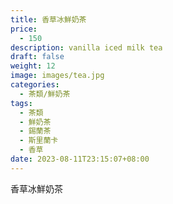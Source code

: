 ```yaml
---
title: 香草冰鮮奶茶
price:
  - 150
description: vanilla iced milk tea
draft: false
weight: 12
image: images/tea.jpg
categories:
  - 茶類/鮮奶茶
tags:
  - 茶類
  - 鮮奶茶
  - 錫蘭茶
  - 斯里蘭卡
  - 香草
date: 2023-08-11T23:15:07+08:00
---
```


 香草冰鮮奶茶
